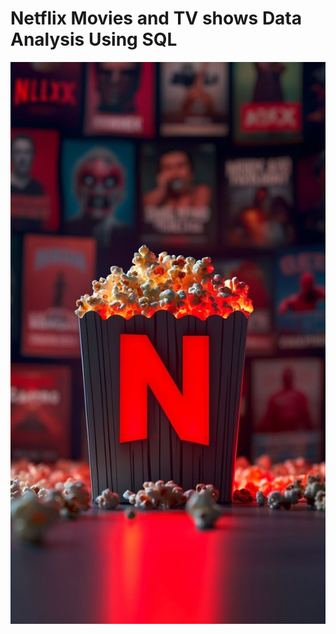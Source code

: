 # Netflix Movies and TV shows Data Analysis Using SQL 

![Netflix logo](https://github.com/samseptwo/Netflix_sql_project/blob/main/Movie%20Buff.jpg)
